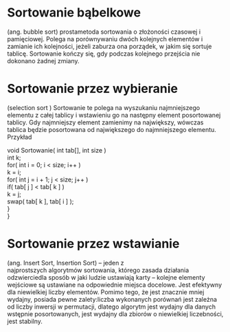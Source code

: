 # Sortowanie bąbelkowe 

(ang. bubble sort) prostametoda sortowania o złożoności czasowej i pamięciowej.
Polega na porównywaniu dwóch kolejnych elementów i zamianie ich kolejności, jeżeli zaburza ona porządek, w jakim się sortuje tablicę. Sortowanie kończy się, gdy podczas kolejnego przejścia nie dokonano żadnej zmiany.


# Sortowanie przez wybieranie
(selection sort ) Sortowanie te polega na wyszukaniu najmniejszego elementu z całej tablicy i wstawieniu go na następny element posortowanej tablicy. Gdy najmniejszy element zamienimy na największy, wówczas tablica będzie posortowana od największego do najmniejszego elementu. 
Przykład


 void Sortowanie( int tab[], int size ) <br>
 int k;<br>
 for( int i = 0; i < size; i++ )<br>
  k = i;<br>
  for( int j = i + 1; j < size; j++ )<br>
  if( tab[ j ] < tab[ k ] )<BR>
  k = j;<BR>
  swap( tab[ k ], tab[ i ] );<BR>
  }<BR>
  }<BR>



# Sortowanie przez wstawianie 

(ang. Insert Sort, Insertion Sort) – jeden z najprostszych algorytmów sortowania, którego zasada działania odzwierciedla sposób w jaki ludzie ustawiają karty – kolejne elementy wejściowe są ustawiane na odpowiednie miejsca docelowe. Jest efektywny dla niewielkiej liczby elementów. Pomimo tego, że jest znacznie mniej wydajny, posiada pewne zalety:liczba wykonanych porównań jest zależna od liczby inwersji w permutacji, dlatego algorytm jest wydajny dla danych wstępnie posortowanych, jest wydajny dla zbiorów o niewielkiej liczebności, jest stabilny. 
